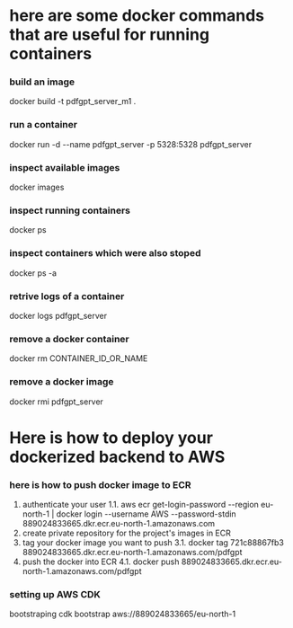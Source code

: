 # here are some docker commands that are useful for running containers

### build an image

docker build -t pdfgpt_server_m1 .

### run a container

docker run -d --name pdfgpt_server -p 5328:5328 pdfgpt_server

### inspect available images

docker images

### inspect running containers

docker ps

### inspect containers which were also stoped

docker ps -a

### retrive logs of a container

docker logs pdfgpt_server

### remove a docker container

docker rm CONTAINER_ID_OR_NAME

### remove a docker image

docker rmi pdfgpt_server

# Here is how to deploy your dockerized backend to AWS

### here is how to push docker image to ECR

1. authenticate your user
   1.1. aws ecr get-login-password --region eu-north-1 | docker login --username AWS --password-stdin 889024833665.dkr.ecr.eu-north-1.amazonaws.com
2. create private repository for the project's images in ECR
3. tag your docker image you want to push
   3.1. docker tag 721c88867fb3 889024833665.dkr.ecr.eu-north-1.amazonaws.com/pdfgpt
4. push the docker into ECR
   4.1. docker push 889024833665.dkr.ecr.eu-north-1.amazonaws.com/pdfgpt

### setting up AWS CDK

bootstraping
cdk bootstrap aws://889024833665/eu-north-1

